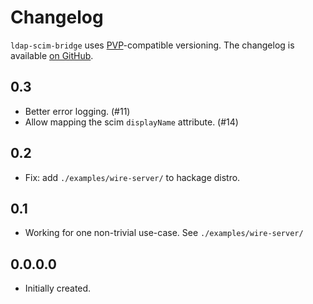 # Changelog

`ldap-scim-bridge` uses [PVP][1]-compatible versioning.
The changelog is available [on GitHub][2].

## 0.3

- Better error logging. (#11)
- Allow mapping the scim `displayName` attribute. (#14)

## 0.2

* Fix: add `./examples/wire-server/` to hackage distro.

## 0.1

* Working for one non-trivial use-case.  See `./examples/wire-server/`

## 0.0.0.0

* Initially created.

[1]: https://pvp.haskell.org
[2]: https://github.com/fisx/ldap-scim-bridge/releases
